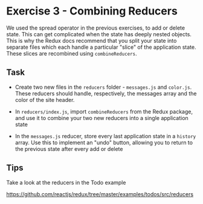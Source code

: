 # Exercise 3 - Combining Reducers

We used the spread operator in the previous exercises, to add or delete state. This can get complicated when the state has 
deeply nested objects. This is why the Redux docs recommend that you split your state into separate files which each handle a 
particular "slice" of the application state. These slices are recombined using `combineReducers`.

## Task

- Create two new files in the `reducers` folder - `messages.js` and `color.js`. These reducers should handle, 
respectively, the messages array and the color of the site header.
 
- In `reducers/index.js`, import `combineReducers` from the Redux package, and use it to combine your two new reducers into a single
application state

- In the `messages.js` reducer, store every last application state in a `history` array. Use this to implement an "undo" button, allowing you
to return to the previous state after every add or delete

 ## Tips 

Take a look at the reducers in the Todo example 

https://github.com/reactjs/redux/tree/master/examples/todos/src/reducers
